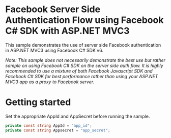 # Facebook Server Side Authentication Flow using Facebook C# SDK with ASP.NET MVC3
This sample demonstrates the use of server side Facebook authentication in ASP.NET MVC3 using Facebook C# SDK v6.

_Note: This sample does not necessarily demonstrate the best use but rather sample on using Facebook C# SDK on the server side auth flow. It is highly recommended to use a mixture of both Facebook Javascript SDK and Facebook C# SDK for best performance rather than using your ASP.NET MVC3 app as a proxy to Facebook server._

# Getting started

Set the appropriate AppId and AppSecret before running the sample.

```csharp
private const string AppId = "app_id";
private const string Appsecret = "app_secret";
```
